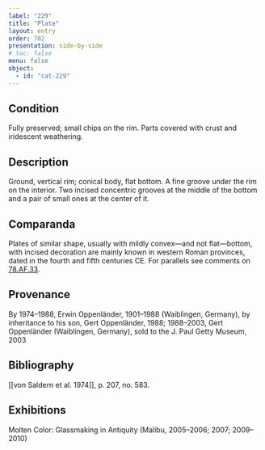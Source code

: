 ```yaml
---
label: "229"
title: "Plate"
layout: entry
order: 702
presentation: side-by-side
# toc: false
menu: false
object:
  - id: "cat-229"
---
```


## Condition

Fully preserved; small chips on the rim. Parts covered with crust and iridescent weathering.

## Description

Ground, vertical rim; conical body, flat bottom. A fine groove under the rim on the interior. Two incised concentric grooves at the middle of the bottom and a pair of small ones at the center of it.

## Comparanda

Plates of similar shape, usually with mildly convex—and not flat—bottom, with incised decoration are mainly known in western Roman provinces, dated in the fourth and fifth centuries CE. For parallels see comments on [78.AF.33](#num).

## Provenance

By 1974–1988, Erwin Oppenländer, 1901–1988 (Waiblingen, Germany), by inheritance to his son, Gert Oppenländer, 1988; 1988–2003, Gert Oppenländer (Waiblingen, Germany), sold to the J. Paul Getty Museum, 2003

## Bibliography

[[von Saldern et al. 1974]], p. 207, no. 583.

## Exhibitions

Molten Color: Glassmaking in Antiquity (Malibu, 2005–2006; 2007; 2009–2010)
